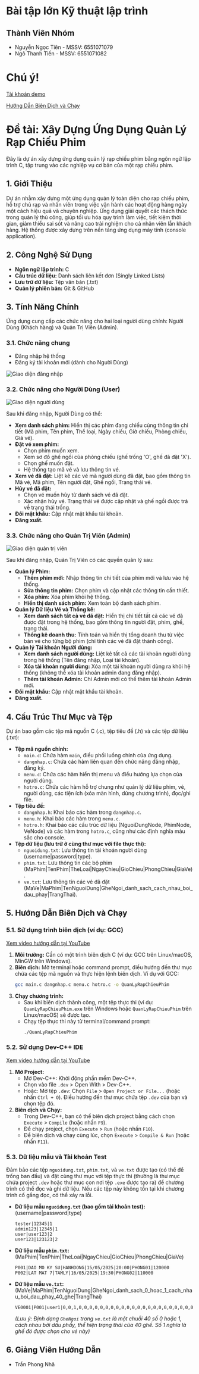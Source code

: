 # Bài tập lớn Kỹ thuật lập trình

## Thành Viên Nhóm

* Nguyễn Ngọc Tiên - MSSV: 6551071079
* Ngô Thanh Tiến - MSSV: 6551071082

# Chú ý!

[Tài khoản demo](#53-d%E1%BB%AF-li%E1%BB%87u-m%E1%BA%ABu-v%C3%A0-t%C3%A0i-kho%E1%BA%A3n-test)

[Hướng Dẫn Biên Dịch và Chạy](#5-h%C6%B0%E1%BB%9Bng-d%E1%BA%ABn-bi%C3%AAn-d%E1%BB%8Bch-v%C3%A0-ch%E1%BA%A1y)

# Đề tài: Xây Dựng Ứng Dụng Quản Lý Rạp Chiếu Phim

Đây là dự án xây dựng ứng dụng quản lý rạp chiếu phim bằng ngôn ngữ lập trình C, tập trung vào các nghiệp vụ cơ bản của một rạp chiếu phim.

## 1. Giới Thiệu

Dự án nhằm xây dựng một ứng dụng quản lý toàn diện cho rạp chiếu phim, hỗ trợ chủ rạp và nhân viên trong việc vận hành các hoạt động hàng ngày một cách hiệu quả và chuyên nghiệp. Ứng dụng giải quyết các thách thức trong quản lý thủ công, giúp tối ưu hóa quy trình làm việc, tiết kiệm thời gian, giảm thiểu sai sót và nâng cao trải nghiệm cho cả nhân viên lẫn khách hàng. Hệ thống được xây dựng trên nền tảng ứng dụng máy tính (console application).

## 2. Công Nghệ Sử Dụng

* **Ngôn ngữ lập trình:** C
* **Cấu trúc dữ liệu:** Danh sách liên kết đơn (Singly Linked Lists)
* **Lưu trữ dữ liệu:** Tệp văn bản (.txt)
* **Quản lý phiên bản:** Git & GitHub

## 3. Tính Năng Chính

Ứng dụng cung cấp các chức năng cho hai loại người dùng chính: Người Dùng (Khách hàng) và Quản Trị Viên (Admin).

### 3.1. Chức năng chung

* Đăng nhập hệ thống
* Đăng ký tài khoản mới (dành cho Người Dùng)

![Giao diện đăng nhập](https://github.com/ngoctienz/IT1.103.3/blob/master/img/DangNhap.png)

### 3.2. Chức năng cho Người Dùng (User)

![Giao diện người dùng](https://github.com/ngoctienz/IT1.103.3/blob/master/img/User.png)

Sau khi đăng nhập, Người Dùng có thể:

* **Xem danh sách phim:** Hiển thị các phim đang chiếu cùng thông tin chi tiết (Mã phim, Tên phim, Thể loại, Ngày chiếu, Giờ chiếu, Phòng chiếu, Giá vé).
* **Đặt vé xem phim:**
    * Chọn phim muốn xem.
    * Xem sơ đồ ghế ngồi của phòng chiếu (ghế trống 'O', ghế đã đặt 'X').
    * Chọn ghế muốn đặt.
    * Hệ thống tạo mã vé và lưu thông tin vé.
* **Xem vé đã đặt:** Liệt kê các vé mà người dùng đã đặt, bao gồm thông tin Mã vé, Mã phim, Tên người đặt, Ghế ngồi, Trạng thái vé.
* **Hủy vé đã đặt:**
    * Chọn vé muốn hủy từ danh sách vé đã đặt.
    * Xác nhận hủy vé. Trạng thái vé được cập nhật và ghế ngồi được trả về trạng thái trống.
* **Đổi mật khẩu:** Cập nhật mật khẩu tài khoản.
* **Đăng xuất.**

### 3.3. Chức năng cho Quản Trị Viên (Admin)

![Giao diện quản trị viên](https://github.com/ngoctienz/IT1.103.3/blob/master/img/Admin.png)

Sau khi đăng nhập, Quản Trị Viên có các quyền quản lý sau:

* **Quản lý Phim:**
    * **Thêm phim mới:** Nhập thông tin chi tiết của phim mới và lưu vào hệ thống.
    * **Sửa thông tin phim:** Chọn phim và cập nhật các thông tin cần thiết.
    * **Xóa phim:** Xóa phim khỏi hệ thống.
    * **Hiển thị danh sách phim:** Xem toàn bộ danh sách phim.
* **Quản lý Dữ liệu Vé và Thống kê:**
    * **Xem danh sách tất cả vé đã đặt:** Hiển thị chi tiết tất cả các vé đã được đặt trong hệ thống, bao gồm thông tin người đặt, phim, ghế, trạng thái.
    * **Thống kê doanh thu:** Tính toán và hiển thị tổng doanh thu từ việc bán vé cho từng bộ phim (chỉ tính các vé đã đặt thành công).
* **Quản lý Tài khoản Người dùng:**
    * **Xem danh sách người dùng:** Liệt kê tất cả các tài khoản người dùng trong hệ thống (Tên đăng nhập, Loại tài khoản).
    * **Xóa tài khoản người dùng:** Xóa một tài khoản người dùng ra khỏi hệ thống (không thể xóa tài khoản admin đang đăng nhập).
    * **Thêm tài khoản Admin:** Chỉ Admin mới có thể thêm tài khoản Admin mới.
* **Đổi mật khẩu:** Cập nhật mật khẩu tài khoản.
* **Đăng xuất.**

## 4. Cấu Trúc Thư Mục và Tệp

Dự án bao gồm các tệp mã nguồn C (.c), tệp tiêu đề (.h) và các tệp dữ liệu (.txt):

* **Tệp mã nguồn chính:**
    * `main.c`: Chứa hàm `main`, điều phối luồng chính của ứng dụng.
    * `dangnhap.c`: Chứa các hàm liên quan đến chức năng đăng nhập, đăng ký.
    * `menu.c`: Chứa các hàm hiển thị menu và điều hướng lựa chọn của người dùng.
    * `hotro.c`: Chứa các hàm hỗ trợ chung như quản lý dữ liệu phim, vé, người dùng, các tiện ích (xóa màn hình, dừng chương trình), đọc/ghi file.
* **Tệp tiêu đề:**
    * `dangnhap.h`: Khai báo các hàm trong `dangnhap.c`.
    * `menu.h`: Khai báo các hàm trong `menu.c`.
    * `hotro.h`: Khai báo các cấu trúc dữ liệu (NguoiDungNode, PhimNode, VeNode) và các hàm trong `hotro.c`, cũng như các định nghĩa màu sắc cho console.
* **Tệp dữ liệu (lưu trữ ở cùng thư mục với file thực thi):**
    * `nguoidung.txt`: Lưu thông tin tài khoản người dùng (username|password|type).
    * `phim.txt`: Lưu thông tin các bộ phim (MaPhim|TenPhim|TheLoai|NgayChieu|GioChieu|PhongChieu|GiaVe).
    * `ve.txt`: Lưu thông tin các vé đã đặt (MaVe|MaPhim|TenNguoiDung|GheNgoi_danh_sach_cach_nhau_boi_dau_phay|TrangThai).

## 5. Hướng Dẫn Biên Dịch và Chạy

### 5.1. Sử dụng trình biên dịch (ví dụ: GCC)
[Xem video hướng dẫn tại YouTube](https://youtu.be/ZUw9MnbEMvs)
1.  **Môi trường:** Cần có một trình biên dịch C (ví dụ: GCC trên Linux/macOS, MinGW trên Windows).
2.  **Biên dịch:** Mở terminal hoặc command prompt, điều hướng đến thư mục chứa các tệp mã nguồn và thực hiện lệnh biên dịch. Ví dụ với GCC:
    ```bash
    gcc main.c dangnhap.c menu.c hotro.c -o QuanLyRapChieuPhim
    ```
3.  **Chạy chương trình:**
    * Sau khi biên dịch thành công, một tệp thực thi (ví dụ: `QuanLyRapChieuPhim.exe` trên Windows hoặc `QuanLyRapChieuPhim` trên Linux/macOS) sẽ được tạo.
    * Chạy tệp thực thi này từ terminal/command prompt:
        ```bash
        ./QuanLyRapChieuPhim
        ```

### 5.2. Sử dụng Dev-C++ IDE
[Xem video hướng dẫn tại YouTube](https://youtu.be/lJ-qn12VQHk)
1.  **Mở Project:**
    * Mở Dev-C++: Khởi động phần mềm Dev-C++.
    * Chọn vào file `.dev` > Open With > Dev-C++.
    * Hoặc: Mở tệp `.dev`: Chọn `File` > `Open Project or File...` (hoặc nhấn `Ctrl + O`). Điều hướng đến thư mục chứa tệp `.dev` của bạn và chọn tệp đó.
2.  **Biên dịch và Chạy:**
    * Trong Dev-C++, bạn có thể biên dịch project bằng cách chọn `Execute` > `Compile` (hoặc nhấn `F9`).
    * Để chạy project, chọn `Execute` > `Run` (hoặc nhấn `F10`).
    * Để biên dịch và chạy cùng lúc, chọn `Execute` > `Compile & Run` (hoặc nhấn `F11`).

### 5.3. Dữ liệu mẫu và Tài khoản Test

Đảm bảo các tệp `nguoidung.txt`, `phim.txt`, và `ve.txt` được tạo (có thể để trống ban đầu) và đặt cùng thư mục với tệp thực thi (thường là thư mục chứa project `.dev` hoặc thư mục con nơi tệp `.exe` được tạo ra) để chương trình có thể đọc và ghi dữ liệu. Nếu các tệp này không tồn tại khi chương trình cố gắng đọc, có thể xảy ra lỗi.

* **Dữ liệu mẫu `nguoidung.txt` (bao gồm tài khoản test):** (username|password|type)
    ```   
    tester|12345|1
    admin123|12345|1
    user|user123|2
    user123|123123|2
    ```
* **Dữ liệu mẫu `phim.txt`:** (MaPhim|TenPhim|TheLoai|NgayChieu|GioChieu|PhongChieu|GiaVe)
    ```
    P001|DAO MO KY SU|HANHDONG|15/05/2025|20:00|PHONG01|120000
    P002|LAT MAT 7|TAMLY|16/05/2025|19:30|PHONG02|110000
    ```
* **Dữ liệu mẫu `ve.txt`:** (MaVe|MaPhim|TenNguoiDung|GheNgoi_danh_sach_0_hoac_1_cach_nhau_boi_dau_phay_40_ghe|TrangThai)
    ```
    VE0001|P001|user1|0,0,1,0,0,0,0,0,0,0,0,0,0,0,0,0,0,0,0,0,0,0,0,0,0,0,0,0,0,0,0,0,0,0,0,0,0,0,0,0|1
    ```
    *(Lưu ý: Định dạng `GheNgoi` trong `ve.txt` là một chuỗi 40 số 0 hoặc 1, cách nhau bởi dấu phẩy, thể hiện trạng thái của 40 ghế. Số 1 nghĩa là ghế đó được chọn cho vé này)*

## 6. Giảng Viên Hướng Dẫn

* Trần Phong Nhã